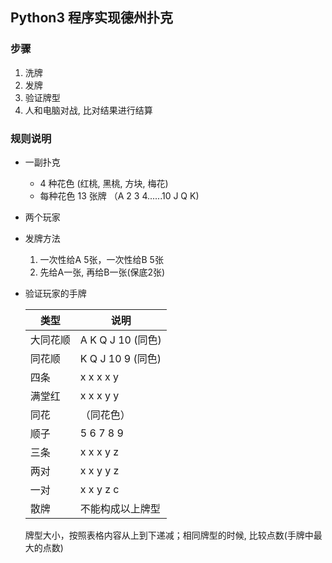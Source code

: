 ## Python3 程序实现德州扑克  
### 步骤
 1. 洗牌  
 2. 发牌  
 3. 验证牌型  
 4. 人和电脑对战, 比对结果进行结算  

### 规则说明  
* 一副扑克  
  * 4 种花色 (红桃, 黑桃, 方块, 梅花)  
  * 每种花色 13 张牌 （A 2 3 4......10 J Q K)  

* 两个玩家  

* 发牌方法  
  1. 一次性给A 5张，一次性给B 5张  
  2. 先给A一张, 再给B一张(保底2张)  

* 验证玩家的手牌  

  | 类型 | 说明 |  
  | --- | --- |  
  | 大同花顺 | A K Q J 10 (同色) |  
  | 同花顺 | K Q J 10 9 (同色) |  
  | 四条 | x x x x y |  
  | 满堂红 | x x x y y |  
  | 同花 | （同花色） |  
  | 顺子 | 5 6 7 8 9 |  
  | 三条 | x x x y z |  
  | 两对 | x x y y z |  
  | 一对 | x x y z c |  
  | 散牌 | 不能构成以上牌型 |  

  牌型大小，按照表格内容从上到下递减；相同牌型的时候, 比较点数(手牌中最大的点数)  
